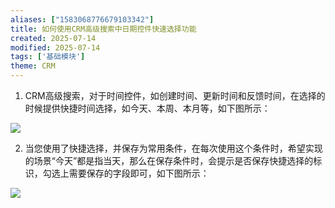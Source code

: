 ```yaml
---
aliases: ["1583068776679103342"]
title: 如何使用CRM高级搜索中日期控件快速选择功能
created: 2025-07-14
modified: 2025-07-14
tags: ['基础模块']
theme: CRM
---
```


1. CRM高级搜索，对于时间控件，如创建时间、更新时间和反馈时间，在选择的时候提供快捷时间选择，如今天、本周、本月等，如下图所示：

![](143775baac2fc039076028103a0cc210.jpg)

2. 当您使用了快捷选择，并保存为常用条件，在每次使用这个条件时，希望实现的场景“今天”都是指当天，那么在保存条件时，会提示是否保存快捷选择的标识，勾选上需要保存的字段即可，如下图所示：

![](95cf0d86e3c8e5b72332c2377f5d98e4.jpg)